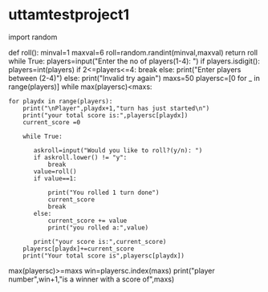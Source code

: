 # uttamtestproject1
import random

def roll():
    minval=1
    maxval=6
    roll=random.randint(minval,maxval)
    return roll
while True:
    players=input("Enter the no of players(1-4): ")
    if players.isdigit():
        players=int(players)
        if 2<=players<=4:
            break
        else:
            print("Enter players between (2-4)")
    else:
        print("Invalid try again")
maxs=50
playersc=[0 for _ in range(players)]
while max(playersc)<maxs:

    for playdx in range(players):
        print("\nPlayer",playdx+1,"turn has just started\n")
        print("your total score is:",playersc[playdx])
        current_score =0

        while True:

           askroll=input("Would you like to roll?(y/n): ")
           if askroll.lower() != "y":
               break
           value=roll()
           if value==1: 
            
               print("You rolled 1 turn done")
               current_score
               break
           else:
               current_score += value 
               print("you rolled a:",value)

           print("your score is:",current_score)
        playersc[playdx]+=current_score
        print("Your total score is",playersc[playdx])  
        
max(playersc)>=maxs
win=playersc.index(maxs)
print("player number",win+1,"is a winner with a score of",maxs)
